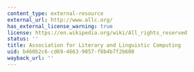 ```yaml
---
content_type: external-resource
external_url: http://www.allc.org/
has_external_license_warning: true
license: https://en.wikipedia.org/wiki/All_rights_reserved
status: ''
title: Association for Literary and Linguistic Computing
uid: b460b2c6-cd69-4663-9057-f8b4b7f2b600
wayback_url: ''
---
```

